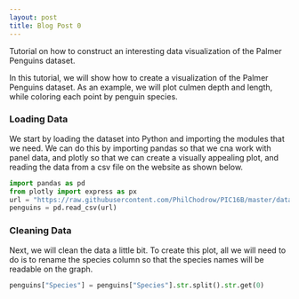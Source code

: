 ```yaml
---
layout: post
title: Blog Post 0
---
```


Tutorial on how to construct an interesting data visualization of the Palmer Penguins dataset.

In this tutorial, we will show how to create a visualization of the Palmer Penguins dataset.  As an example, we will plot culmen depth and length, while coloring each point by penguin species.

### Loading Data

We start by loading the dataset into Python and importing the modules that we need.  We can do this by importing pandas so that we cna work with panel data, and plotly so that we can create a visually appealing plot, and reading the data from a csv file on the website as shown below.

```python 
import pandas as pd
from plotly import express as px
url = "https://raw.githubusercontent.com/PhilChodrow/PIC16B/master/datasets/palmer_penguins.csv"
penguins = pd.read_csv(url)
```

### Cleaning Data

Next, we will clean the data a little bit.  To create this plot, all we will need to do is to rename the species column so that the species names will be readable on the graph.

```python
penguins["Species"] = penguins["Species"].str.split().str.get(0)
```

